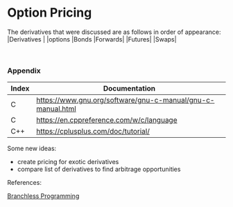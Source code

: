 # Option Pricing

The derivatives that were discussed are as follows in order of appearance:
|Derivatives |
|options
|Bonds
|Forwards|
|Futures|
|Swaps|

<br>

### Appendix
| Index | Documentation  |
|-------|----------------|
|   C   | https://www.gnu.org/software/gnu-c-manual/gnu-c-manual.html|
|   C   | https://en.cppreference.com/w/c/language                   |
|   C++ | https://cplusplus.com/doc/tutorial/                        |


Some new ideas:
-  create pricing for exotic derivatives
-  compare list of derivatives to find arbitrage opportunities

References:
<nav>
<a href=https://en.algorithmica.org/hpc/pipelining/branchless>Branchless Programming</a> <br>
</nav> 